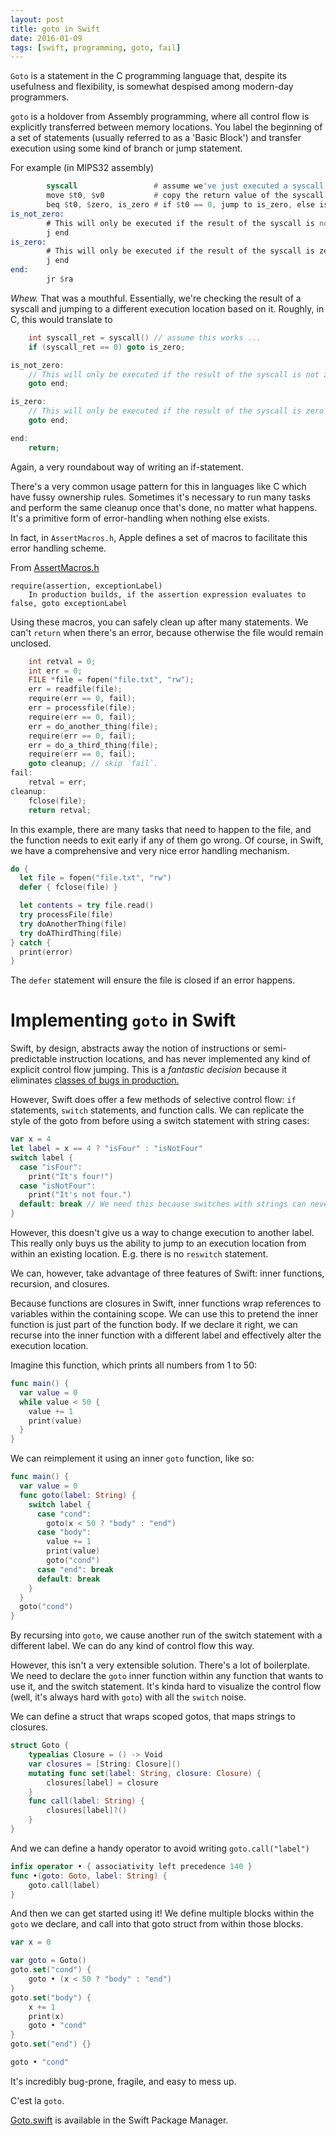 ```yaml
---
layout: post
title: goto in Swift
date: 2016-01-09
tags: [swift, programming, goto, fail]
---
```


`Goto` is a statement in the C programming language that, despite its usefulness
and flexibility, is somewhat despised among modern-day programmers. 

`goto` is a holdover from Assembly programming, where all control flow is
explicitly transferred between memory locations. You label the beginning of a
set of statements (usually referred to as a 'Basic Block') and transfer
execution using some kind of branch or jump statement.

For example (in MIPS32 assembly)

```asm
        syscall                 # assume we've just executed a syscall
        move $t0, $v0           # copy the return value of the syscall
        beq $t0, $zero, is_zero # if $t0 == 0, jump to is_zero, else is is_one
is_not_zero:
        # This will only be executed if the result of the syscall is not zero
        j end
is_zero:
        # This will only be executed if the result of the syscall is zero
        j end
end:
        jr $ra
```

*Whew.* That was a mouthful. Essentially, we're checking the result of a
syscall and jumping to a different execution location based on it. Roughly, in
C, this would translate to

```c
    int syscall_ret = syscall() // assume this works ... 
    if (syscall_ret == 0) goto is_zero;

is_not_zero:
    // This will only be executed if the result of the syscall is not zero
    goto end;

is_zero:
    // This will only be executed if the result of the syscall is zero
    goto end;

end:
    return;
```

Again, a very roundabout way of writing an if-statement.

There's a very common usage pattern for this in languages like C which
have fussy ownership rules. Sometimes it's necessary to run many tasks and
perform the same cleanup once that's done, no matter what happens. It's a
primitive form of error-handling when nothing else exists.

In fact, in `AssertMacros.h`, Apple defines a set of macros to facilitate this
error handling scheme.

From [AssertMacros.h](https://opensource.apple.com/source/CarbonHeaders/CarbonHeaders-18.1/AssertMacros.h)

```
require(assertion, exceptionLabel)
    In production builds, if the assertion expression evaluates to false, goto exceptionLabel
```

Using these macros, you can safely clean up after many statements. We can't
`return` when there's an error, because otherwise the file would remain
unclosed.

```c
    int retval = 0;
    int err = 0;
    FILE *file = fopen("file.txt", "rw");
    err = readfile(file);
    require(err == 0, fail);
    err = processfile(file);
    require(err == 0, fail);
    err = do_another_thing(file);
    require(err == 0, fail);
    err = do_a_third_thing(file);
    require(err == 0, fail);
    goto cleanup; // skip `fail`.
fail:
    retval = err;
cleanup:
    fclose(file);
    return retval;
```

In this example, there are many tasks that need to happen to the file, and the
function needs to exit early if any of them go wrong. Of course, in Swift, we
have a comprehensive and very nice error handling mechanism.

```swift
do {
  let file = fopen("file.txt", "rw")
  defer { fclose(file) }

  let contents = try file.read()
  try processFile(file)
  try doAnotherThing(file)
  try doAThirdThing(file)
} catch {
  print(error)
}
```

The `defer` statement will ensure the file is closed if an error happens.

# Implementing `goto` in Swift  

Swift, by design, abstracts away the notion of instructions or semi-predictable
instruction locations, and has never implemented any kind of explicit control
flow jumping. This is a *fantastic decision* because it eliminates [classes of
bugs in production.](https://nakedsecurity.sophos.com/2014/02/24/anatomy-of-a-goto-fail-apples-ssl-bug-explained-plus-an-unofficial-patch/)

However, Swift does offer a few methods of selective control flow: `if`
statements, `switch` statements, and function calls. We can replicate the
style of the goto from before using a switch statement with string cases:

```swift
var x = 4
let label = x == 4 ? "isFour" : "isNotFour"
switch label {
  case "isFour":
    print("It's four!")
  case "isNotFour":
    print("It's not four.")
  default: break // We need this because switches with strings can never be exhaustive.
}
```

However, this doesn't give us a way to change execution to another label.
This really only buys us the ability to jump to an execution location from
within an existing location. E.g. there is no `reswitch` statement.

We can, however, take advantage of three features of Swift: inner functions,
recursion, and closures.

Because functions are closures in Swift, inner functions wrap references to
variables within the containing scope. We can use this to pretend the inner
function is just part of the function body. If we declare it right, we can
recurse into the inner function with a different label and effectively alter
the execution location.

Imagine this function, which prints all numbers from 1 to 50:

```swift
func main() {
  var value = 0
  while value < 50 {
    value += 1
    print(value)
  }
}
```

We can reimplement it using an inner `goto` function, like so:

```swift
func main() {
  var value = 0
  func goto(label: String) {
    switch label {
      case "cond":
        goto(x < 50 ? "body" : "end")
      case "body":
        value += 1
        print(value)
        goto("cond")
      case "end": break
      default: break
    }
  }
  goto("cond")
}
```

By recursing into `goto`, we cause another run of the switch statement with a
different label. We can do any kind of control flow this way.

However, this isn't a very extensible solution. There's a lot of boilerplate. 
We need to declare the `goto` inner function within any function that wants to
use it, and the switch statement. It's kinda hard to visualize the control flow
(well, it's always hard with `goto`) with all the `switch` noise.

We can define a struct that wraps scoped gotos, that maps strings to closures.

```swift
struct Goto {
    typealias Closure = () -> Void
    var closures = [String: Closure]()
    mutating func set(label: String, closure: Closure) {
        closures[label] = closure
    }
    func call(label: String) {
        closures[label]?()
    }
}
```

And we can define a handy operator to avoid writing `goto.call("label")`

```swift
infix operator • { associativity left precedence 140 }
func •(goto: Goto, label: String) {
    goto.call(label)
}
```

And then we can get started using it! We define multiple blocks within the
`goto` we declare, and call into that goto struct from within those blocks.

```swift
var x = 0

var goto = Goto()
goto.set("cond") {
    goto • (x < 50 ? "body" : "end")
}
goto.set("body") {
    x += 1
    print(x)
    goto • "cond"
}
goto.set("end") {}

goto • "cond"
```

It's incredibly bug-prone, fragile, and easy to mess up.

C'est la `goto`.


[Goto.swift](https://github.com/harlanhaskins/Goto.swift) is available in the Swift Package Manager.
